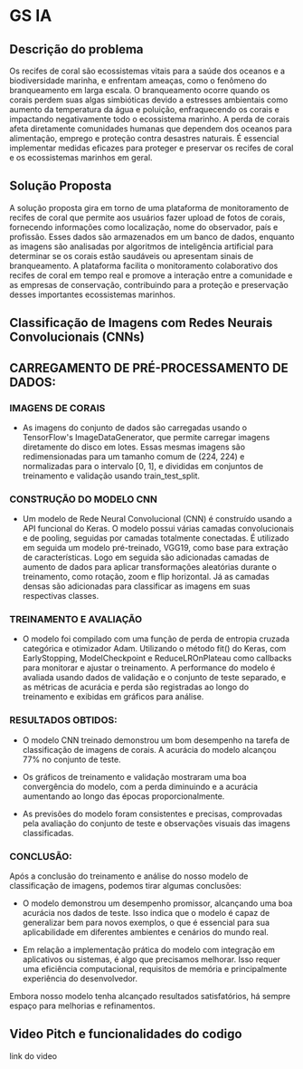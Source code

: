 # GS IA
## Descrição do problema

Os recifes de coral são ecossistemas vitais para a saúde dos oceanos e a biodiversidade marinha, e enfrentam ameaças, como o fenômeno do branqueamento em larga escala. O branqueamento ocorre quando os corais perdem suas algas simbióticas devido a estresses ambientais como aumento da temperatura da água e poluição, enfraquecendo os corais e impactando negativamente todo o ecossistema marinho. A perda de corais afeta diretamente comunidades humanas que dependem dos oceanos para alimentação, emprego e proteção contra desastres naturais. É essencial implementar medidas eficazes para proteger e preservar os recifes de coral e os ecossistemas marinhos em geral.

## Solução Proposta

A solução proposta gira em torno de uma plataforma de monitoramento de recifes de coral que permite aos usuários fazer upload de fotos de corais, fornecendo informações como localização, nome do observador, país e profissão. Esses dados são armazenados em um banco de dados, enquanto as imagens são analisadas por algoritmos de inteligência artificial para determinar se os corais estão saudáveis ou apresentam sinais de branqueamento. A plataforma facilita o monitoramento colaborativo dos recifes de coral em tempo real e promove a interação entre a comunidade e as empresas de conservação, contribuindo para a proteção e preservação desses importantes ecossistemas marinhos.

## Classificação de Imagens com Redes Neurais Convolucionais (CNNs)

## CARREGAMENTO DE PRÉ-PROCESSAMENTO DE DADOS:

### IMAGENS DE CORAIS

- As imagens do conjunto de dados são carregadas usando o TensorFlow's ImageDataGenerator, que permite carregar imagens diretamente do disco em lotes. Essas mesmas imagens são redimensionadas para um tamanho comum de (224, 224) e normalizadas para o intervalo [0, 1], e divididas em conjuntos de treinamento e validação usando train_test_split.

### CONSTRUÇÃO DO MODELO CNN

- Um modelo de Rede Neural Convolucional (CNN) é construído usando a API funcional do Keras. O modelo possui várias camadas convolucionais e de pooling, seguidas por camadas totalmente conectadas. É utilizado em seguida um modelo pré-treinado, VGG19, como base para extração de características. Logo em seguida são adicionadas camadas de aumento de dados para aplicar transformações aleatórias durante o treinamento, como rotação, zoom e flip horizontal. Já as camadas densas são adicionadas para classificar as imagens em suas respectivas classes.

### TREINAMENTO E AVALIAÇÃO

- O modelo foi compilado com uma função de perda de entropia cruzada categórica e otimizador Adam. Utilizando o método fit() do Keras, com EarlyStopping, ModelCheckpoint e ReduceLROnPlateau como callbacks para monitorar e ajustar o treinamento. A performance do modelo é avaliada usando dados de validação e o conjunto de teste separado, e as métricas de acurácia e perda são registradas ao longo do treinamento e exibidas em gráficos para análise.

### RESULTADOS OBTIDOS:

- O modelo CNN treinado demonstrou um bom desempenho na tarefa de classificação de imagens de corais. A acurácia do modelo alcançou 77% no conjunto de teste.

- Os gráficos de treinamento e validação mostraram uma boa convergência do modelo, com a perda diminuindo e a acurácia aumentando ao longo das épocas proporcionalmente.

- As previsões do modelo foram consistentes e precisas, comprovadas pela avaliação do conjunto de teste e observações visuais das imagens classificadas.

### CONCLUSÃO:

Após a conclusão do treinamento e análise do nosso modelo de classificação de imagens, podemos tirar algumas conclusões:

- O modelo demonstrou um desempenho promissor, alcançando uma boa acurácia nos dados de teste. Isso indica que o modelo é capaz de generalizar bem para novos exemplos, o que é essencial para sua aplicabilidade em diferentes ambientes e cenários do mundo real.

- Em relação a implementação prática do modelo com integração em aplicativos ou sistemas, é algo que precisamos melhorar. Isso requer uma eficiência computacional, requisitos de memória e principalmente experiência do desenvolvedor.

Embora nosso modelo tenha alcançado resultados satisfatórios, há sempre espaço para melhorias e refinamentos.

## Video Pitch e funcionalidades do codigo
link do video
















